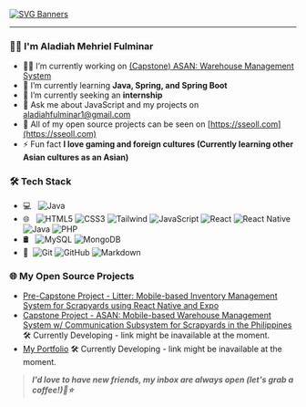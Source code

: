 [![SVG Banners](https://svg-banners.vercel.app/api?type=rainbow&text1=Reiu%20&width=800&height=400)](https://github.com/Akshay090/svg-banners)
<hr></hr>

### 👨‍💻 I'm Aladiah Mehriel Fulminar

- 👨‍💻 I’m currently working on [(Capstone) ASAN: Warehouse Management System](https://github.com/reiuu23/litter)
- 🌱 I’m currently learning **Java, Spring, and Spring Boot**
- 🤝 I’m currently seeking an **internship**
- 💬 Ask me about JavaScript and my projects on [aladiahfulminar1@gmail.com](mailto:aladiahfulminar1@gmail.com)
- 🔭 All of my open source projects can be seen on [https://sseoll.com](https://sseoll.com)
- ⚡ Fun fact **I love gaming and foreign cultures (Currently learning other Asian cultures as an Asian)**

### 🛠 Tech Stack

- 💻 &#160; ![Java](https://img.shields.io/badge/Java-ED8B00?style=for-the-badge&logo=openjdk&logoColor=white)
- 🌐 &#160; ![HTML5](https://img.shields.io/badge/HTML5-E34F26?style=for-the-badge&logo=html5&logoColor=white)
![CSS3](https://img.shields.io/badge/CSS3-1572B6?style=for-the-badge&logo=css3&logoColor=white)
![Tailwind](https://img.shields.io/badge/Tailwind_CSS-38B2AC?style=for-the-badge&logo=tailwind-css&logoColor=white)
![JavaScript](https://img.shields.io/badge/JavaScript-F7DF1E?style=for-the-badge&logo=JavaScript&logoColor=white)
![React](https://img.shields.io/badge/React-20232A?style=for-the-badge&logo=react&logoColor=61DAFB)
![React Native](https://img.shields.io/badge/React_Native-20232A?style=for-the-badge&logo=react&logoColor=61DAFB)
![Java](https://img.shields.io/badge/Java-ED8B00?style=for-the-badge&logo=openjdk&logoColor=white)
![PHP](https://img.shields.io/badge/PHP-777BB4?style=for-the-badge&logo=php&logoColor=white)
- 🛢 &#160; ![MySQL](https://img.shields.io/badge/-MySQL-333333?style=flat&logo=mysql)
![MongoDB](https://img.shields.io/badge/-MongoDB-333333?style=flat&logo=mongodb)
- 🔧 &#160;![Git](https://img.shields.io/badge/-Git-333333?style=flat&logo=git)
![GitHub](https://img.shields.io/badge/-GitHub-333333?style=flat&logo=github)
![Markdown](https://img.shields.io/badge/-Markdown-333333?style=flat&logo=markdown)

### 🌐 My Open Source Projects
- [Pre-Capstone Project - Litter: Mobile-based Inventory Management System for Scrapyards using React Native and Expo](https://github.com/reimnjoo/litterapp)
- [Capstone Project - ASAN: Mobile-based Warehouse Management System w/ Communication Subsystem for Scrapyards in the Philippines](https://github.com/reiuu23/litter) 🛠 Currently Developing - link might be inavailable at the moment.
- [My Portfolio](https://github.com/reimnjoo/reimjoo-portfolio/) 🛠 Currently Developing - link might be inavailable at the moment.

> ***I'd love to have new friends, my inbox are always open (let's grab a coffee!)🤝⭐️***

